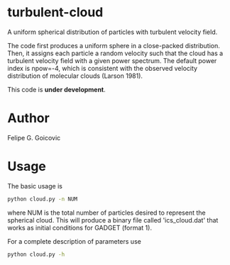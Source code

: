 # turbulent-cloud
A uniform spherical distribution of particles with turbulent velocity field.

The code first produces a uniform sphere in a close-packed distribution. Then, it
assigns each particle a random velocity such that the cloud has a turbulent velocity
field with a given power spectrum. The default power index is npow=-4, which is
consistent with the observed velocity distribution of molecular clouds
(Larson 1981).

This code is **under development**.

# Author
Felipe G. Goicovic

# Usage

The basic usage is
```bash
python cloud.py -n NUM
```
where NUM is the total number of particles desired to represent the spherical cloud.
This will produce a binary file called 'ics_cloud.dat' that works as initial
conditions for GADGET (format 1).

For a complete description of parameters use
```bash
python cloud.py -h
```


